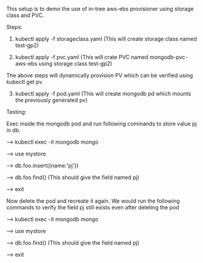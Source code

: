 This setup is to demo the use of in-tree aws-ebs provisioner using storage class and PVC.

Steps:

1) kubectl apply -f storageclass.yaml (This will create storage class named test-gp2)

2) kubectl apply -f pvc.yaml (This will crate PVC named mongodb-pvc-aws-ebs using storage class test-gp2)

The above steps will dynamically provision PV which can be verified using kubectl get pv

3) kubectl apply -f pod.yaml (This will create mongodb pd which mounts the previously generated pv)



Testing:

Exec inside the mongodb pod and run following commands to store value pj in db.

--> kubectl exec -it mongodb mongo

--> use mystore

--> db.foo.insert({name:'pj'})

--> db.foo.find() (This should give the field named pj)

--> exit

Now delete the pod and recreate it again. We would run the following commands to verify the field pj still exists even after deleting the pod

--> kubectl exec -it mongodb mongo

--> use mystore

--> db.foo.find() (This should give the field named pj)

--> exit
